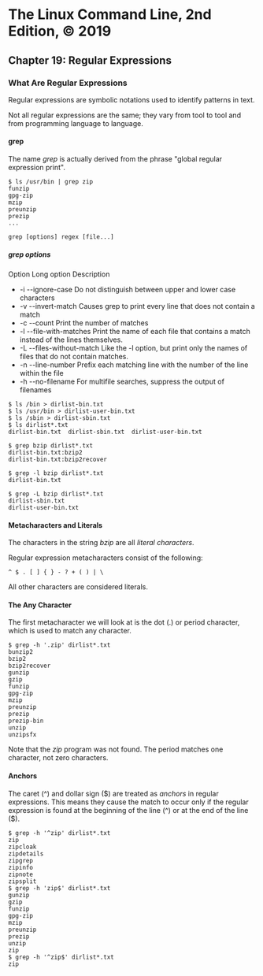 # The Linux Command Line, 2nd Edition, © 2019

## Chapter 19: Regular Expressions

### What Are Regular Expressions

Regular expressions are symbolic notations used to identify patterns in text.

Not all regular expressions are the same; they vary from tool to tool and from programming language to language.

#### grep

The name _grep_ is actually derived from the phrase "global regular expression print".

```
$ ls /usr/bin | grep zip
funzip
gpg-zip
mzip
preunzip
prezip
...
```

`grep [options] regex [file...]`

##### grep options

Option Long option Description

* -i --ignore-case Do not distinguish between upper and lower case characters
* -v --invert-match Causes grep to print every line that does not contain a match
* -c --count Print the number of matches
* -l --file-with-matches Print the name of each file that contains a match instead of the lines themselves.
* -L --files-without-match Like the -l option, but print only the names of files that do not contain matches.
* -n --line-number Prefix each matching line with the number of the line within the file
* -h --no-filename For multifile searches, suppress the output of filenames

```
$ ls /bin > dirlist-bin.txt
$ ls /usr/bin > dirlist-user-bin.txt
$ ls /sbin > dirlist-sbin.txt
$ ls dirlist*.txt
dirlist-bin.txt  dirlist-sbin.txt  dirlist-user-bin.txt
```

```
$ grep bzip dirlist*.txt
dirlist-bin.txt:bzip2
dirlist-bin.txt:bzip2recover
```

```
$ grep -l bzip dirlist*.txt
dirlist-bin.txt
```

```
$ grep -L bzip dirlist*.txt
dirlist-sbin.txt
dirlist-user-bin.txt
```

#### Metacharacters and Literals

The characters in the string _bzip_ are all _literal characters_.

Regular expression metacharacters consist of the following:

`^ $ . [ ] { } - ? + ( ) | \`

All other characters are considered literals.

#### The Any Character

The first metacharacter we will look at is the dot (.) or period character, which is used to match any character.

```
$ grep -h '.zip' dirlist*.txt
bunzip2
bzip2
bzip2recover
gunzip
gzip
funzip
gpg-zip
mzip
preunzip
prezip
prezip-bin
unzip
unzipsfx
```

Note that the _zip_ program was not found.
The period matches one character, not zero characters.


#### Anchors

The caret (\^) and dollar sign (\$) are treated as _anchors_ in regular expressions.
This means they cause the match to occur only if the regular expression is found at the beginning of the line (\^) or at the end of the line (\$).

```
$ grep -h '^zip' dirlist*.txt
zip
zipcloak
zipdetails
zipgrep
zipinfo
zipnote
zipsplit
$ grep -h 'zip$' dirlist*.txt
gunzip
gzip
funzip
gpg-zip
mzip
preunzip
prezip
unzip
zip
$ grep -h '^zip$' dirlist*.txt
zip
```
